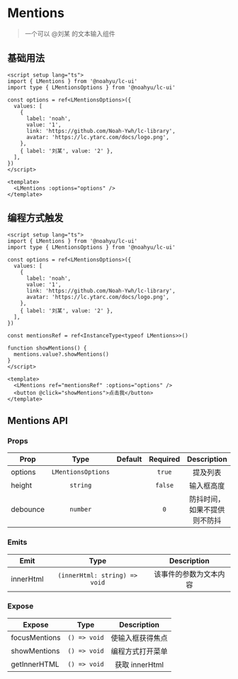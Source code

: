 # Mentions

> 一个可以 @刘某 的文本输入组件

## 基础用法

```vue
<script setup lang="ts">
import { LMentions } from '@noahyu/lc-ui'
import type { LMentionsOptions } from '@noahyu/lc-ui'

const options = ref<LMentionsOptions>({
  values: [
    {
      label: 'noah',
      value: '1',
      link: 'https://github.com/Noah-Ywh/lc-library',
      avatar: 'https://lc.ytarc.com/docs/logo.png',
    },
    { label: '刘某', value: '2' },
  ],
})
</script>

<template>
  <LMentions :options="options" />
</template>
```

## 编程方式触发

```vue
<script setup lang="ts">
import { LMentions } from '@noahyu/lc-ui'
import type { LMentionsOptions } from '@noahyu/lc-ui'

const options = ref<LMentionsOptions>({
  values: [
    {
      label: 'noah',
      value: '1',
      link: 'https://github.com/Noah-Ywh/lc-library',
      avatar: 'https://lc.ytarc.com/docs/logo.png',
    },
    { label: '刘某', value: '2' },
  ],
})

const mentionsRef = ref<InstanceType<typeof LMentions>>()

function showMentions() {
  mentions.value?.showMentions()
}
</script>

<template>
  <LMentions ref="mentionsRef" :options="options" />
  <button @click="showMentions">点击我</button>
</template>
```

## Mentions API

### Props

| Prop     |        Type        | Default | Required |         Description          |
| -------- | :----------------: | :-----: | :------: | :--------------------------: |
| options  | `LMentionsOptions` |         |  `true`  |           提及列表           |
| height   |      `string`      |         | `false`  |          输入框高度          |
| debounce |      `number`      |         |   `0`    | 防抖时间，如果不提供则不防抖 |

### Emits

| Emit      |             Type              |      Description       |
| --------- | :---------------------------: | :--------------------: |
| innerHtml | `(innerHtml: string) => void` | 该事件的参数为文本内容 |

### Expose

| Expose        |     Type     |   Description    |
| ------------- | :----------: | :--------------: |
| focusMentions | `() => void` | 使输入框获得焦点 |
| showMentions  | `() => void` | 编程方式打开菜单 |
| getInnerHTML  | `() => void` |  获取 innerHtml  |
